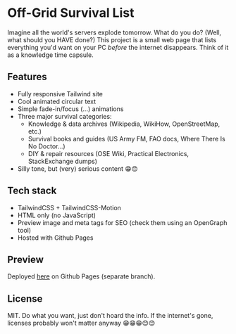 # Off-Grid Survival List

Imagine all the world's servers explode tomorrow. What do you do? (Well, what should you HAVE done?)
This project is a small web page that lists everything you'd want on your PC *before* the internet disappears. Think of it as a knowledge time capsule.  

## Features

- Fully responsive Tailwind site  
- Cool animated circular text
- Simple fade-in/focus (...) animations
- Three major survival categories:
  - Knowledge & data archives (Wikipedia, WikiHow, OpenStreetMap, etc.)
  - Survival books and guides (US Army FM, FAO docs, Where There Is No Doctor...)
  - DIY & repair resources (OSE Wiki, Practical Electronics, StackExchange dumps)
- Silly tone, but (very) serious content 😁😊

## Tech stack

- TailwindCSS + TailwindCSS-Motion
- HTML only (no JavaScript)  
- Preview image and meta tags for SEO  (check them using an OpenGraph tool)
- Hosted with Github Pages

## Preview

Deployed [here](https://samy-y.github.io/offgridsurvivallist/) on Github Pages (separate branch).

## License

MIT. Do what you want, just don't hoard the info.
If the internet's gone, licenses probably won't matter anyway 😁😁😁😊😊
